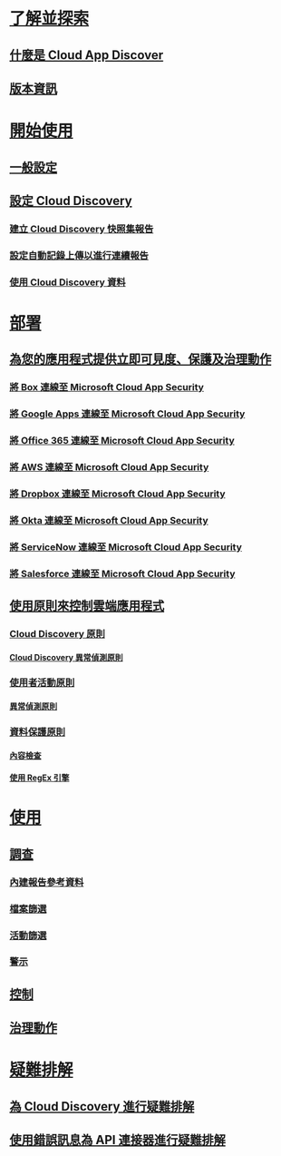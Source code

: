 # <a name="understand-explorewhatiscloudappsecuritymd"></a>[了解並探索](what-is-cloud-app-security.md)
## <a name="what-is-cloud-app-discoverwhatiscloudappsecuritymd"></a>[什麼是 Cloud App Discover](what-is-cloud-app-security.md)
## <a name="release-notesreleasenotesmd"></a>[版本資訊](release-notes.md)
# <a name="get-startedgettingstartedwithcloudappsecuritymd"></a>[開始使用](getting-started-with-cloud-app-security.md)
## <a name="general-setupgeneralsetupmd"></a>[一般設定](general-setup.md)
## <a name="set-up-cloud-discoverysetupclouddiscoverymd"></a>[設定 Cloud Discovery](set-up-cloud-discovery.md)
### <a name="create-snapshot-cloud-discovery-reportscreatesnapshotclouddiscoveryreportsmd"></a>[建立 Cloud Discovery 快照集報告](create-snapshot-cloud-discovery-reports.md)
### <a name="configure-automatic-log-upload-for-continuous-reportsconfigureautomaticloguploadforcontinuousreportsmd"></a>[設定自動記錄上傳以進行連續報告](configure-automatic-log-upload-for-continuous-reports.md)
### <a name="working-with-cloud-discovery-dataworkingwithclouddiscoverydatamd"></a>[使用 Cloud Discovery 資料](working-with-cloud-discovery-data.md)
# <a name="deploydeploymd"></a>[部署](deploy.md)
## <a name="enable-instant-visibility-protection-and-governance-actions-for-your-appsenableinstantvisibilityprotectionandgovernanceactionsforyourappsmd"></a>[為您的應用程式提供立即可見度、保護及治理動作](enable-instant-visibility-protection-and-governance-actions-for-your-apps.md)
### <a name="connect-box-to-microsoft-cloud-app-securityconnectboxtomicrosoftcloudappsecuritymd"></a>[將 Box 連線至 Microsoft Cloud App Security](connect-box-to-microsoft-cloud-app-security.md)
### <a name="connect-google-apps-to-microsoft-cloud-app-securityconnectgoogleappstomicrosoftcloudappsecuritymd"></a>[將 Google Apps 連線至 Microsoft Cloud App Security](connect-google-apps-to-microsoft-cloud-app-security.md)
### <a name="connect-office-365-to-microsoft-cloud-app-securityconnectoffice365tomicrosoftcloudappsecuritymd"></a>[將 Office 365 連線至 Microsoft Cloud App Security](connect-office-365-to-microsoft-cloud-app-security.md)
### <a name="connect-aws-to-microsoft-cloud-app-securityconnectawstomicrosoftcloudappsecuritymd"></a>[將 AWS 連線至 Microsoft Cloud App Security](connect-aws-to-microsoft-cloud-app-security.md)
### <a name="connect-dropbox-to-microsoft-cloud-app-securityconnectdropboxtomicrosoftcloudappsecuritymd"></a>[將 Dropbox 連線至 Microsoft Cloud App Security](connect-dropbox-to-microsoft-cloud-app-security.md)
### <a name="connect-okta-to-microsoft-cloud-app-securityconnectoktatomicrosoftcloudappsecuritymd"></a>[將 Okta 連線至 Microsoft Cloud App Security](connect-okta-to-microsoft-cloud-app-security.md)
### <a name="connect-servicenow-to-microsoft-cloud-app-securityconnectservicenowtomicrosoftcloudappsecuritymd"></a>[將 ServiceNow 連線至 Microsoft Cloud App Security](connect-servicenow-to-microsoft-cloud-app-security.md)
### <a name="connect-salesforce-to-microsoft-cloud-app-securityconnectsalesforcetomicrosoftcloudappsecuritymd"></a>[將 Salesforce 連線至 Microsoft Cloud App Security](connect-salesforce-to-microsoft-cloud-app-security.md)
## <a name="control-cloud-apps-with-policiescontrolcloudappswithpoliciesmd"></a>[使用原則來控制雲端應用程式](control-cloud-apps-with-policies.md)
### <a name="cloud-discovery-policiesclouddiscoverypoliciesmd"></a>[Cloud Discovery 原則](cloud-discovery-policies.md)
#### <a name="cloud-discovery-anomaly-detection-policyclouddiscoveryanomalydetectionpolicymd"></a>[Cloud Discovery 異常偵測原則](cloud-discovery-anomaly-detection-policy.md)
### <a name="user-activity-policiesuseractivitypoliciesmd"></a>[使用者活動原則](user-activity-policies.md)
#### <a name="anomaly-detection-policyanomalydetectionpolicymd"></a>[異常偵測原則](anomaly-detection-policy.md)
### <a name="data-protection-policiesdataprotectionpoliciesmd"></a>[資料保護原則](data-protection-policies.md)
#### <a name="content-inspectioncontentinspectionmd"></a>[內容檢查](content-inspection.md)
#### <a name="working-with-the-regex-engineworkingwiththeregexenginemd"></a>[使用 RegEx 引擎](working-with-the-regex-engine.md)
# <a name="usedailyactivitiestoprotectyourcloudenvironmentmd"></a>[使用](daily-activities-to-protect-your-cloud-environment.md)
## <a name="investigateinvestigatemd"></a>[調查](investigate.md)
### <a name="builtin-report-referencebuiltinreportreferencemd"></a>[內建報告參考資料](built-in-report-reference.md)
### <a name="file-filtersfilefiltersmd"></a>[檔案篩選](file-filters.md)
### <a name="activity-filtersactivityfiltersmd"></a>[活動篩選](activity-filters.md)
### <a name="alertsmonitoralertsmd"></a>[警示](monitor-alerts.md)
## <a name="controlcontrolmd"></a>[控制](control.md)
## <a name="governance-actionsgovernanceactionsmd"></a>[治理動作](governance-actions.md)
# <a name="troubleshoottroubleshootingmd"></a>[疑難排解](troubleshooting.md)
## <a name="troubleshooting-cloud-discoverytroubleshootingclouddiscoverymd"></a>[為 Cloud Discovery 進行疑難排解](troubleshooting-cloud-discovery.md)
## <a name="troubleshooting-api-connectors-using-error-messagestroubleshootingapiconnectorsusingerrormessagesmd"></a>[使用錯誤訊息為 API 連接器進行疑難排解](troubleshooting-api-connectors-using-error-messages.md)

<!--HONumber=Oct16_HO4-->


